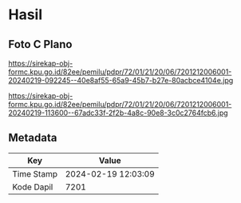 # Hasil

## Foto C Plano

https://sirekap-obj-formc.kpu.go.id/82ee/pemilu/pdpr/72/01/21/20/06/7201212006001-20240219-092245--40e8af55-65a9-45b7-b27e-80acbce4104e.jpg

https://sirekap-obj-formc.kpu.go.id/82ee/pemilu/pdpr/72/01/21/20/06/7201212006001-20240219-113600--67adc33f-2f2b-4a8c-90e8-3c0c2764fcb6.jpg


## Metadata

| Key        | Value               |
| ---------- | ------------------- |
| Time Stamp | 2024-02-19 12:03:09 |
| Kode Dapil | 7201                |



